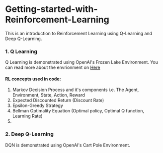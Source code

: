 # Getting-started-with-Reinforcement-Learning

This is an introduction to Reinforcement Learning using Q-Learning and Deep Q-Learning.

### 1. Q Learning
   Q Learning is demonstrated using OpenAI's Frozen Lake Environment. You can read more about the envrionment on [Here](#https://gym.openai.com/envs/FrozenLake-v0/)
   #### RL concepts used in code: 
   1. Markov Decision Process and it's components i.e. The Agent, Environment, State, Action, Reward <br>
   2. Expected Discounted Return (Discount Rate)
   3. Epsilon-Greedy Strategy
   4. Bellman Optimality Equation (Optimal policy, Optimal Q function, Learning Rate)
   5. 
### 2. Deep Q-Learning
   DQN is demonstrated using OpenAI's Cart Pole Environment.
   
